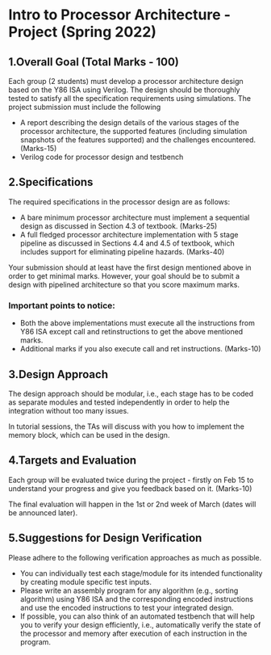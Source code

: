 # Intro to Processor Architecture - Project (Spring 2022)

## 1.Overall Goal (Total Marks - 100)

Each group (2 students) must develop a processor architecture design based on the Y86 ISA using Verilog. The design
should be thoroughly tested to satisfy all the specification requirements using simulations. The project submission
must include the following

- A report describing the design details of the various stages of the processor architecture, the supported features
(including simulation snapshots of the features supported) and the challenges encountered. (Marks-15)
- Verilog code for processor design and testbench

## 2.Specifications

The required specifications in the processor design are as follows:

- A bare minimum processor architecture must implement a sequential design as discussed in Section 4.3 of
textbook. (Marks-25)
- A full fledged processor architecture implementation with 5 stage pipeline as discussed in Sections 4.4 and 4.5
of textbook, which includes support for eliminating pipeline hazards. (Marks-40)

Your submission should at least have the first design mentioned above in order to get minimal marks. However, your
goal should be to submit a design with pipelined architecture so that you score maximum marks.

### Important points to notice:
- Both the above implementations must execute all the instructions from Y86 ISA except call and retinstructions
to get the above mentioned marks.
- Additional marks if you also execute call and ret instructions. (Marks-10)

## 3.Design Approach
The design approach should be modular, i.e., each stage has to be coded as separate modules and tested independently
in order to help the integration without too many issues.

In tutorial sessions, the TAs will discuss with you how to implement the memory block, which can be used in the
design.

## 4.Targets and Evaluation

Each group will be evaluated twice during the project - firstly on Feb 15 to understand your progress and give you feedback based on it. (Marks-10)

The final evaluation will happen in the 1st or 2nd week of March (dates will be announced later).

## 5.Suggestions for Design Verification

Please adhere to the following verification approaches as much as possible.
- You can individually test each stage/module for its intended functionality by creating module specific test
inputs.
- Please write an assembly program for any algorithm (e.g., sorting algorithm) using Y86 ISA and the corresponding encoded instructions and use the encoded instructions to test your integrated design.
- If possible, you can also think of an automated testbench that will help you to verify your design efficiently, i.e., automatically verify the state of the processor and memory after execution of each instruction in the program.
